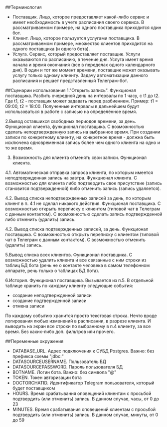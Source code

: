 ##Терминология
- Поставщик. Лицо, которое предоставляет какой-либо сервис и имеет необходимость в учете расписания своего сервиса. В рассматриваемом примере, на одного поставщика приходится один бот.
- Клиент. Лицо, которое пользуется услугами поставщика. В рассматриваемом примере, множество клиентов приходится на одного поставщика (и одного бота).
- Услуга. Сервис, который предоставляет поставщик. Услуги оказываются по расписанию, в течение дня. Услуга имеет время начала и время окончания (все в переделах одного календарного дня). В один и тот же момент времени, поставщик может оказывать услугу только одному клиенту. Задачу автоматизации данного расписания и решает представленный Телеграм-бот. 

##Сценарии использования
1."Открыть запись". Функционал поставщика. Разбить очередной день на интервалы по 1 часу, с t1 до t2. Где t1, t2 - поставщик может задавать перед разбиением. Пример: t1 = 09:00, t2 = 18:00. Полученные интервалы в дальнейшем будут использоваться в работе с записью на определённое время.

2.Вывод оставшихся свободных периодов времени, за день. Функционал клиента, функционал поставщика. С возможностью сделать неподтвержденную запись на выбранное время. При создании записи по конкретному клиенту, на конкретное время - должна быть исключена одновременная запись более чем одного клиента на одно и то же время.

3. Возможность для клиента отменять свои записи. Функционал клиента.

4.1. Автоматическая отправка запроса клиента, по которым имеется неподтвержденная запись на завтра. Функционал клиента. С возможностью для клиента либо подтвердить свое присутствие (запись становится подтвержденной) либо отменить запись (запись удаляется).

4.2. Вывод списка неподтвержденных записей за день, по которым клиент в п. 4.1 не сделал никакого действия. Функционал поставщика. С возможностью открыть переписку с клиентом (типовой чат в Телеграм с данным контактом). С возможностью сделать запись подтвержденной либо отменить (удалить) запись.

4.2. Вывод списка подтвержденных записей, за день. Функционал поставщика. С возможностью открыть переписку с клиентом (типовой чат в Телеграм с данным контактом). С возможностью отменить (удалить) запись.

5.Вывод списка всех клиентов. Функционал поставщика. С возможностью удалить клиента и все связанные с ним строки из таблиц БД бота (речь не о контакте человека в самом телефонном аппарате, речь только о таблицах БД бота).

6.История. Функционал поставщика. Вызывается из п.5. В отдельной таблице хранить по каждому клиенту следующие события:
- создание неподтвержденной записи
- создание подтвержденной записи
- отмена записи

По каждому событию хранится просто текстовая строка. Нечто вроде логирования любых изменений в расписании, в разрезе клиента. И выводить на экран все строки по выбранному в п.4 клиенту, за все время. Без каких-либо доп. фильтров или прочего.

##Переменные окружения
- DATABASE_URL. Адрес подключения к СУБД Postgres. Важно: без префикса схемы "jdbc:"
- DATASOURCEUSERNAME. Пользователь БД
- DATASOURCEPASSWORD. Пароль пользователя БД
- BOTNAME. Логин бота. Важно: без символа "@"  
- TOKEN. Токен авторизации бота
- DOCTORCHATID. Идентификатор Telegram пользователя, который будет поставщиком
- HOURS. Время срабатывания оповещений клиентам с просьбой подтвердить (или отменить) запись. В данном случае, часы, от 0 до 23
- MINUTES. Время срабатывания оповещений клиентам с просьбой подтвердить (или отменить) запись. В данном случае, минуты, от 0 до 59 
